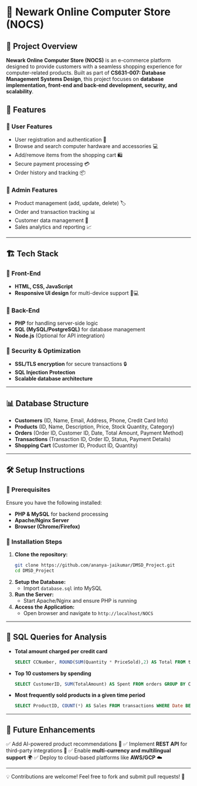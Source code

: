 # 🛒 Newark Online Computer Store (NOCS)

## 📌 Project Overview
**Newark Online Computer Store (NOCS)** is an e-commerce platform designed to provide customers with a seamless shopping experience for computer-related products. Built as part of **CS631-007: Database Management Systems Design**, this project focuses on **database implementation, front-end and back-end development, security, and scalability**.

## 🚀 Features
### 🔹 User Features
- User registration and authentication 🔐
- Browse and search computer hardware and accessories 💻
- Add/remove items from the shopping cart 🛍️
- Secure payment processing 💳
- Order history and tracking 📦

### 🔹 Admin Features
- Product management (add, update, delete) 🏷️
- Order and transaction tracking 📊
- Customer data management 👥
- Sales analytics and reporting 📈

---

## 🏗️ Tech Stack
### 🔹 Front-End
- **HTML, CSS, JavaScript**
- **Responsive UI design** for multi-device support 📱💻

### 🔹 Back-End
- **PHP** for handling server-side logic
- **SQL (MySQL/PostgreSQL)** for database management
- **Node.js** (Optional for API integration)

### 🔹 Security & Optimization
- **SSL/TLS encryption** for secure transactions 🔒
- **SQL Injection Protection**
- **Scalable database architecture**

---

## 📊 Database Structure
- **Customers** (ID, Name, Email, Address, Phone, Credit Card Info)
- **Products** (ID, Name, Description, Price, Stock Quantity, Category)
- **Orders** (Order ID, Customer ID, Date, Total Amount, Payment Method)
- **Transactions** (Transaction ID, Order ID, Status, Payment Details)
- **Shopping Cart** (Customer ID, Product ID, Quantity)

---

## 🛠️ Setup Instructions
### 🔹 Prerequisites
Ensure you have the following installed:
- **PHP & MySQL** for backend processing
- **Apache/Nginx Server**
- **Browser (Chrome/Firefox)**

### 🔹 Installation Steps
1. **Clone the repository:**
   ```bash
   git clone https://github.com/ananya-jaikumar/DMSD_Project.git
   cd DMSD_Project
   ```
2. **Setup the Database:**
   - Import `database.sql` into MySQL
3. **Run the Server:**
   - Start Apache/Nginx and ensure PHP is running
4. **Access the Application:**
   - Open browser and navigate to `http://localhost/NOCS`

---

## 📌 SQL Queries for Analysis
- **Total amount charged per credit card**
  ```sql
  SELECT CCNumber, ROUND(SUM(Quantity * PriceSold),2) AS Total FROM transactions GROUP BY CCNumber ORDER BY Total DESC;
  ```
- **Top 10 customers by spending**
  ```sql
  SELECT CustomerID, SUM(TotalAmount) AS Spent FROM orders GROUP BY CustomerID ORDER BY Spent DESC LIMIT 10;
  ```
- **Most frequently sold products in a given time period**
  ```sql
  SELECT ProductID, COUNT(*) AS Sales FROM transactions WHERE Date BETWEEN '2023-01-01' AND '2023-12-31' GROUP BY ProductID ORDER BY Sales DESC;
  ```

---

## 📢 Future Enhancements
✅ Add AI-powered product recommendations 🧠
✅ Implement **REST API** for third-party integrations 🔗
✅ Enable **multi-currency and multilingual support** 🌍
✅ Deploy to cloud-based platforms like **AWS/GCP** ☁️

---

💡 Contributions are welcome! Feel free to fork and submit pull requests! 🚀

